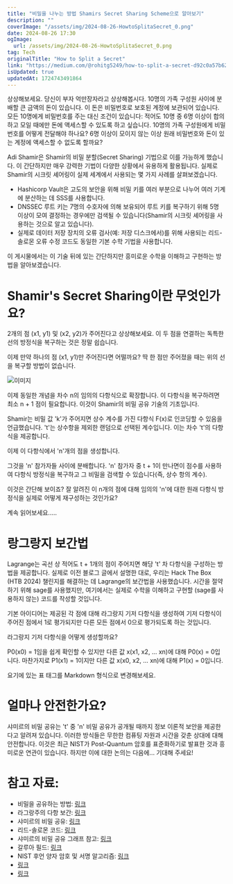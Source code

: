 ```yaml
---
title: "비밀을 나누는 방법 Shamirs Secret Sharing Scheme으로 알아보기"
description: ""
coverImage: "/assets/img/2024-08-26-HowtoSplitaSecret_0.png"
date: 2024-08-26 17:30
ogImage: 
  url: /assets/img/2024-08-26-HowtoSplitaSecret_0.png
tag: Tech
originalTitle: "How to Split a Secret"
link: "https://medium.com/@rohitg5249/how-to-split-a-secret-d92c0a57b62e"
isUpdated: true
updatedAt: 1724743491864
---
```



상상해보세요. 당신이 부자 억만장자라고 상상해봅시다. 10명의 가족 구성원 사이에 분배할 큰 금액의 돈이 있습니다. 이 돈은 비밀번호로 보호된 계정에 보관되어 있습니다. 모든 10명에게 비밀번호를 주는 대신 조건이 있습니다: 적어도 10명 중 6명 이상이 합의하고 모일 때에만 돈에 액세스할 수 있도록 하고 싶습니다. 10명의 가족 구성원에게 비밀번호를 어떻게 전달해야 하나요? 6명 이상이 모이지 않는 이상 원래 비밀번호와 돈이 있는 계정에 액세스할 수 없도록 할까요?

Adi Shamir은 Shamir의 비밀 분할(Secret Sharing) 기법으로 이를 가능하게 했습니다. 이 간단하지만 매우 강력한 기법이 다양한 상황에서 유용하게 활용됩니다. 실제로 Shamir의 시크릿 셰어링이 실제 세계에서 사용되는 몇 가지 사례를 살펴보겠습니다.

- Hashicorp Vault은 고도의 보안을 위해 비밀 키를 여러 부분으로 나누어 여러 기계에 분산하는 데 SSS를 사용합니다.
- DNSSEC 루트 키는 7명의 수호자에 의해 보유되어 루트 키를 복구하기 위해 5명 이상이 모여 결정하는 경우에만 검색될 수 있습니다(Shamir의 시크릿 셰어링을 사용하는 것으로 알고 있습니다).
- 실제로 데이터 저장 장치의 오류 검사(예: 저장 디스크에서)를 위해 사용되는 리드-솔로몬 오류 수정 코드도 동일한 기본 수학 기법을 사용합니다.

이 게시물에서는 이 기술 뒤에 있는 간단하지만 흥미로운 수학을 이해하고 구현하는 방법을 알아보겠습니다.

<div class="content-ad"></div>

# Shamir's Secret Sharing이란 무엇인가요?

2개의 점 (x1, y1) 및 (x2, y2)가 주어진다고 상상해보세요. 이 두 점을 연결하는 독특한 선의 방정식을 복구하는 것은 정말 쉽습니다.

이제 만약 하나의 점 (x1, y1)만 주어진다면 어떨까요? 딱 한 점만 주어졌을 때는 위의 선을 복구할 방법이 없습니다.

<div class="content-ad"></div>


![이미지](/assets/img/2024-08-26-HowtoSplitaSecret_1.png)

이제 동일한 개념을 차수 n의 임의의 다항식으로 확장합니다. 이 다항식을 복구하려면 최소 n + 1 점이 필요합니다. 이것이 Shamir의 비밀 공유 기술의 기초입니다.

Shamir는 비밀 값 'k'가 주어지면 상수 계수를 가진 다항식 F(x)로 인코딩할 수 있음을 언급했습니다. 't'는 상수항을 제외한 랜덤으로 선택된 계수입니다. 이는 차수 't'의 다항식을 제공합니다.

이제 이 다항식에서 'n'개의 점을 생성합니다.


<div class="content-ad"></div>

그것을 'n' 참가자들 사이에 분배합니다. 'n' 참가자 중 t + 1이 만나면이 점수를 사용하여 다항식 방정식을 복구하고 그 비밀을 검색할 수 있습니다(즉, 상수 항의 계수).

이것은 간단해 보이죠? 잘 알려진 이 n개의 점에 대해 임의의 'n'에 대한 원래 다항식 방정식을 실제로 어떻게 재구성하는 것인가요?

계속 읽어보세요.....

# 랑그랑지 보간법

<div class="content-ad"></div>

Lagrange는 곡선 상 적어도 t + 1개의 점이 주어지면 해당 't' 차 다항식을 구성하는 방법을 제공합니다. 실제로 이전 블로그 글에서 설명한 대로, 우리는 Hack The Box (HTB 2024) 챌린지를 해결하는 데 Lagrange의 보간법을 사용했습니다. 시간을 절약하기 위해 sage를 사용했지만, 여기에서는 실제로 수학을 이해하고 구현할 (sage를 사용하지 않는) 코드를 작성할 것입니다.

기본 아이디어는 제공된 각 점에 대해 라그랑지 기저 다항식을 생성하여 기저 다항식이 주어진 점에서 1로 평가되지만 다른 모든 점에서 0으로 평가되도록 하는 것입니다.

라그랑지 기저 다항식을 어떻게 생성할까요?

P0(x0) = 1임을 쉽게 확인할 수 있지만 다른 값 x(x1, x2, ... xn)에 대해 P0(x) = 0입니다. 마찬가지로 P1(x1) = 1이지만 다른 값 x(x0, x2, ... xn)에 대해 P1(x) = 0입니다.

<div class="content-ad"></div>

요기에 있는 표 태그를 Markdown 형식으로 변경해보세요.

<div class="content-ad"></div>

# 얼마나 안전한가요?

샤미르의 비밀 공유는 't' 중 'n' 비밀 공유가 공개될 때까지 정보 이론적 보안을 제공한다고 알려져 있습니다. 이러한 방식들은 무한한 컴퓨팅 자원과 시간을 갖춘 상대에 대해 안전합니다. 이것은 최근 NIST가 Post-Quantum 암호를 표준화하기로 발표한 것과 흥미로운 연관이 있습니다. 하지만 이에 대한 논의는 다음에... 기대해 주세요!

# 참고 자료:

- 비밀을 공유하는 방법: [링크](https://web.mit.edu/6.857/OldStuff/Fall03/ref/Shamir-HowToShareASecret.pdf)
- 라그랑주의 다항 보간: [링크](https://pages.cs.wisc.edu/~sifakis/courses/cs412-s13/lecture_notes/CS412_12_Feb_2013.pdf)
- 샤미르의 비밀 공유: [링크](https://en.wikipedia.org/wiki/Shamir%27s_secret_sharing)
- 리드-솔로몬 코드: [링크](https://en.wikipedia.org/wiki/Reed%E2%80%93Solomon_error_correction)
- 샤미르의 비밀 공유 그래프 참고: [링크](https://distributeddatastore.blogspot.com/2016/03/a-way-to-understand-shamirs-secret.html)
- 갈루아 필드: [링크](https://en.wikipedia.org/wiki/Finite_field)
- NIST 후언 양자 암호 및 서명 알고리즘: [링크](https://www.nist.gov/news-events/news/2024/08/nist-releases-first-3-finalized-post-quantum-encryption-standards)
- [링크](https://research.ibm.com/blog/nist-pqc-standards#-fn-5)
- [링크](https://www.schneier.com/blog/archives/2010/07/dnssec_root_key.html)